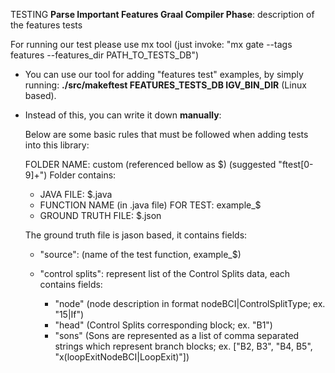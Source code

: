 TESTING **Parse Important Features Graal Compiler Phase**: description of the features tests

For running our test please use mx tool (just invoke: "mx gate --tags features --features_dir PATH_TO_TESTS_DB")

* You can use our tool for adding "features test" examples, by simply running: **./src/makeftest FEATURES_TESTS_DB IGV_BIN_DIR** (Linux based).

* Instead of this, you can write it down **manually**:

  Below are some basic rules that must be followed when adding tests into this library:
  
  FOLDER NAME: custom (referenced bellow as $) (suggested "ftest[0-9]+")
  Folder contains: 
  * JAVA FILE: $.java
  * FUNCTION NAME (in .java file) FOR TEST: example_$
  * GROUND TRUTH FILE: $.json

  The ground truth file is jason based, it contains fields:
  * "source": (name of the test function, example_$)
  * "control splits": represent list of the Control Splits data, each contains fields:
  
      * "node" (node description in format nodeBCI|ControlSplitType; ex. "15|If")
      * "head" (Control Splits corresponding block; ex. "B1")
      * "sons" (Sons are represented as a list of comma separated strings which represent branch blocks; ex. ["B2, B3", "B4, B5", "x(loopExitNodeBCI|LoopExit)"])


